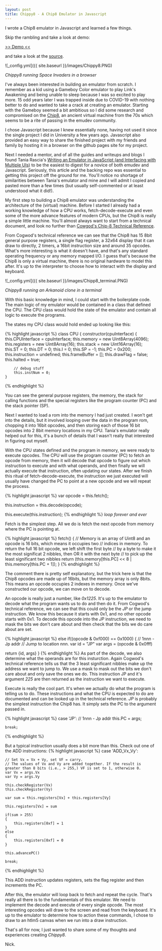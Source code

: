 ```yaml
---
layout: post
title: Chippy8 - A Chip8 Emulator in Javascript
---
```

I wrote a Chip8 emulator in Javascript and learned a few things.

Skip the rambling and take a look at demo:

[>> Demo <<](https://narwhaldisco.github.io/Chippy8/)

and take a look at the [source](https://github.com/narwhaldisco/Chippy8).

![_config.yml]({{ site.baseurl }}/images/Chippy8.PNG)

*Chippy8 running Space Invaders in a browser*


   I've always been interested in building an emulator from scratch. I remember as a kid using a Gameboy Color emulator to play Link's Awakening and being unable to sleep because I was so excited to play more. 15 odd years later I was trapped inside due to COVID-19 with nothing better to do and wanted to take a crack at creating an emulator. Starting with the Gameboy seemed a bit ambitious so I did some research and compromised on the [Chip8](https://en.wikipedia.org/wiki/CHIP-8), an ancient virtual machine from the 70s which seems to be a rite of passing in the emudev community.

  I chose Javascript because I knew essentially none, having not used it since the single project I did in University a few years ago. Javascript also provided an easy way to share the finished project with my friends and family by hosting it in a browser on the github pages site for my project.

  Next I needed a mentor, and of all the guides and writeups and blogs I found Tania Rascia's [Writing an Emulator in JavaScript (and Interfacing with Multiple UIs)](https://www.taniarascia.com/writing-an-emulator-in-javascript-chip8/) to be the easiest to digest for a novice of both emudev and Javascript. Seriously, this article and the backing repo was essential to getting this project off the ground for me. You'll notice no shortage of similarities between Tania's emulator and mine and I will admit I copied and pasted more than a few times (but usually self-commented or at least understood what it did!).

  My first step to building a Chip8 emulator was understanding the architecture of the (virtual) machine. Before I started I already had a working knowledge of how a CPU works, fetch-decode-execute and even some of the more advance features of modern CPUs, but the Chip8 is really a simple little machine. You'll almost always want to start from a technical document, and look no further than [Cowgod's Chip-8 Technical Reference](http://devernay.free.fr/hacks/chip8/C8TECH10.HTM).

  From Cogwod's technical reference we can see that the Chip8 has 15 8bit general purpose registers, a single flag register, a 32x64 display that it can draw to directly, 2 timers, a 16bit instruction size and around 35 opcodes. What's more interesting is what it doesn't have, and that's any standard operating frequency or any memory mapped I/O. I guess that's because the Chip8 is only a virtual machine, there is no original hardware to model this after. It's up to the interpreter to choose how to interact with the display and keyboard.
  
![_config.yml]({{ site.baseurl }}/images/Chipp8_terminal.PNG)

*Chippy8 running an Arkanoid clone in a terminal*


  With this basic knowledge in mind, I could start with the boilerplate code. The main logic of my emulator would be contained in a class that defined the CPU. The CPU class would hold the state of the emulator and contain all logic to execute the programs.

The states my CPU class would hold ended up looking like this:

{% highlight javascript %}
class CPU {
    constructor(cpuInterface) {
        this.CPUInterface = cpuInterface;
        this.memory = new Uint8Array(4096);
        this.registers = new Uint8Array(16);
        this.stack = new Uint16Array(16);
        this.ST = 0;
        this.DT = 0;
        this.I = 0;
        this.SP = -1;
        this.PC = 0x200;
        this.instruction = undefined;
        this.frameBuffer = [];
        this.drawFlag = false;
        this.halted = true;
    
        // debug stuff
        this.instNum = 0;
    }
{% endhighlight %}

  You can see the general purpose registers, the memory, the stack for calling functions and the special registers like the program counter (PC) and the stack pointer (SP).

  Next I wanted to load a rom into the memory I had just created. I won't get into the details, but it involved looping over the data in the program rom, chopping it into 16bit opcodes, and then storing each of those 16 bit opcodes into 2 8bit memory locations in my CPU. Tania's emulator really helped out for this, it's a bunch of details that I wasn't really that interested in figuring out myself.
  
  With the CPU states defined and the program in memory, we were ready to execute opcodes. The CPU will use the program counter (PC) to fetch an opcode from memory, then it will decode that opcode to figure out which instruction to execute and with what operands, and then finally we will actually execute that instruction, often updating our states. After we finish this ritual of fetch-decode-execute, the instruction we just executed will usually have changed the PC to point at a new opcode and we will repeat the process.

{% highlight javascript %}
var opcode = this.fetch();

this.instruction = this.decode(opcode);

this.execute(this.instruction);
{% endhighlight %}
*loop forever and ever*

  Fetch is the simplest step. All we do is fetch the next opcode from memory where the PC is pointing at.
  
{% highlight javascript %}
 fetch()
 {
     // Memory is an array of Uint8 and an opcode is 16 bits, which means it occupies two
     // indices in memory. To return the full 16 bit opcode, we left shift the first byte
     // by a byte to make it the most significat 2 nibbles, then OR it with the next byte
     // to pick up the least significant two nibbles
     return (this.memory[this.PC] << 8 | this.memory[this.PC + 1]);
 }
{% endhighlight %}

  The comment there is pretty self explanatory, but the trick here is that the Chip8 opcodes are made up of 16bits, but the memory array is only 8bits. This means an opcode occupies 2 indexes in memory. Once we've constructed our opcode, we can move on to decode.

  An opcode is really just a number, like *0x1225*. It's up to the emulator to decode what the program wants us to do and then do it. From Cogwod's technical reference, we can see that this could only be the *JP* or the jump instruction. We know this because it starts with 0x1, and no other opcode starts with 0x1. To decode this opcode into the *JP* instruction, we need to mask the bits we don't care about and then check that the bits we do care about are set.

{% highlight javascript %}
else if((opcode & 0xf000) == 0x1000)
{
   // 1nnn - Jp addr 
   // Jump to location nnn.
   var id = "JP"
   var args = (opcode & 0x0fff)

   return {id, args}
}
{% endhighlight %}
  As part of the decode, we also determine what the operands are for this insturction. Again Cogwod's technical reference tells us that the 3 least significant nibbles make up the address we want to jump to. We use a mask to mask out the bits we don't care about and only save the ones we do. This instruction JP and it's argument *225* are then returned as the instruction we want to execute.

  Execute is really the cool part. It's when we actually do what the program is telling us to do. These instructions and what the CPU is expected to do are documented and can be looked up in the technical reference. *JP* is probably the simplest instruction the Chip8 has. It simply sets the PC to the argument passed in. 

{% highlight javascript %}
case 'JP':
    // 1nnn - Jp addr 
    this.PC = args;

    break;
{% endhighlight %}

  But a typical instruction usually does a bit more than this. Check out one of the ADD instructions:
{% highlight javascript %}
case 'ADD_Vx_Vy':

    // Set Vx = Vx + Vy, set VF = carry.
    // The values of Vx and Vy are added together. If the result is greater than 8 bits (i.e., > 255,) VF is set to 1, otherwise 0. 
    var Vx = args.Vx
    var Vy = args.Vy

    this.checkRegister(Vx)
    this.checkRegister(Vy)

    var sum = this.registers[Vx] + this.registers[Vy]

    this.registers[Vx] = sum

    if(sum > 255)
    {
        this.registers[0xf] = 1
    }
    else
    {
        this.registers[0xf] = 0
    }

    this.advancePC()

    break;
{% endhighlight %}

  This ADD instruction updates registers, sets the flag register and then increments the PC.

  After this, the emulator will loop back to fetch and repeat the cycle. That's really all there is to the fundamentals of this emulator. We need to implement the decode and execute of every single opcode. The most interesting opcodes will draw to the screen and read from the keyboard. It's up to the emulator to determine how to action these commands, I chose to draw to an htlm5 canvas when we run into a draw instruction.

That's all for now, I just wanted to share some of my thoughts and experiences creating *Chippy8*.

Nick.

